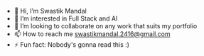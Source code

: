 - 👋 Hi, I’m Swastik Mandal
- 👀 I’m interested in Full Stack and AI
- 💞️ I’m looking to collaborate on any work that suits my portfolio
- 📫 How to reach me swastikmandal.2416@gmail.com
- ⚡ Fun fact: Nobody's gonna read this :)

<!---
Quantum-2416/Quantum-2416 is a ✨ special ✨ repository because its `README.md` (this file) appears on your GitHub profile.
You can click the Preview link to take a look at your changes.
--->
